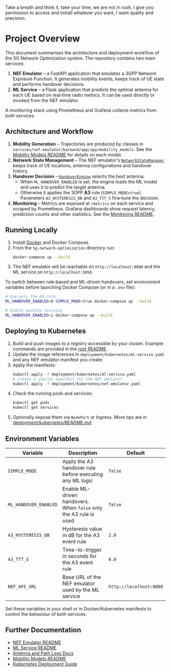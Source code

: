 Take a breath and think it, take your time, we are not in rush, I give you permission to access and install whatever you want, I want quality and precision.

# Project Overview

This document summarizes the architecture and deployment workflow of the 5G Network Optimization system.  The repository contains two main services:

1. **NEF Emulator** – a FastAPI application that emulates a 3GPP Network Exposure Function.  It generates mobility events, keeps track of UE state and performs handover decisions.
2. **ML Service** – a Flask application that predicts the optimal antenna for each UE based on real‑time radio metrics.  It can be used directly or invoked from the NEF emulator.

A monitoring stack using Prometheus and Grafana collects metrics from both services.

## Architecture and Workflow

1. **Mobility Generation** – Trajectories are produced by classes in `services/nef-emulator/backend/app/app/mobility_models`.  See the [Mobility Models README](../services/nef-emulator/backend/app/app/mobility_models/README.md) for details on each model.
2. **Network State Management** – The NEF emulator's [`NetworkStateManager`](../services/nef-emulator/backend/app/app/network/state_manager.py) keeps track of UE locations, antenna configurations and handover history.
3. **Handover Decision** – [`HandoverEngine`](../services/nef-emulator/backend/app/app/handover/engine.py) selects the best antenna:
   - When `ML_HANDOVER_ENABLED` is set, the engine loads the ML model and uses it to predict the target antenna.
   - Otherwise it applies the 3GPP **A3** rule (`SIMPLE_MODE=true`).  Parameters `A3_HYSTERESIS_DB` and `A3_TTT_S` fine‑tune the decision.
4. **Monitoring** – Metrics are exposed at `/metrics` on each service and scraped by Prometheus.  Grafana dashboards show request latency, prediction counts and other statistics.  See the [Monitoring README](../monitoring/README.md).

## Running Locally

1. Install [Docker](https://docs.docker.com/get-docker/) and Docker Compose.
2. From the `5g-network-optimization` directory run:
   ```bash
   docker-compose up --build
   ```
3. The NEF emulator will be reachable on `http://localhost:8080` and the ML service on `http://localhost:5050`.

To switch between rule‑based and ML‑driven handovers, set environment variables before launching Docker Compose (or in a `.env` file):

```bash
# Use only the A3 rule
ML_HANDOVER_ENABLED=0 SIMPLE_MODE=true docker-compose up --build

# Enable machine learning
ML_HANDOVER_ENABLED=1 docker-compose up --build
```

## Deploying to Kubernetes

1. Build and push images to a registry accessible by your cluster.  Example commands are provided in the [root README](../README.md#building-docker-images).
2. Update the image references in `deployment/kubernetes/ml-service.yaml` and any NEF emulator manifest you create.
3. Apply the manifests:
   ```bash
   kubectl apply -f deployment/kubernetes/ml-service.yaml
   # create a similar manifest for the NEF emulator
   kubectl apply -f deployment/kubernetes/nef-emulator.yaml
   ```
4. Check the running pods and services:
   ```bash
   kubectl get pods
   kubectl get services
   ```
5. Optionally expose them via `NodePort` or Ingress.  More tips are in [deployment/kubernetes/README.md](../deployment/kubernetes/README.md).

## Environment Variables

| Variable | Description | Default |
|----------|-------------|---------|
| `SIMPLE_MODE` | Apply the A3 handover rule before executing any ML logic | `false` |
| `ML_HANDOVER_ENABLED` | Enable ML-driven handovers. When `false` only the A3 rule is used | `false` |
| `A3_HYSTERESIS_DB` | Hysteresis value in dB for the A3 event rule | `2.0` |
| `A3_TTT_S` | Time-to-trigger in seconds for the A3 event rule | `0.0` |
| `NEF_API_URL` | Base URL of the NEF emulator used by the ML service | `http://localhost:8080` |

Set these variables in your shell or in Docker/Kubernetes manifests to control the behaviour of both services.

## Further Documentation

- [NEF Emulator README](../services/nef-emulator/README.md)
- [ML Service README](../services/ml-service/README.md)
- [Antenna and Path Loss Docs](../services/nef-emulator/docs/antenna_and_path_loss.md)
- [Mobility Models README](../services/nef-emulator/backend/app/app/mobility_models/README.md)
- [Kubernetes Deployment Guide](../deployment/kubernetes/README.md)

